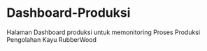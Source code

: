 # Dashboard-Produksi
Halaman Dashboard produksi untuk memonitoring Proses Produksi Pengolahan Kayu RubberWood
